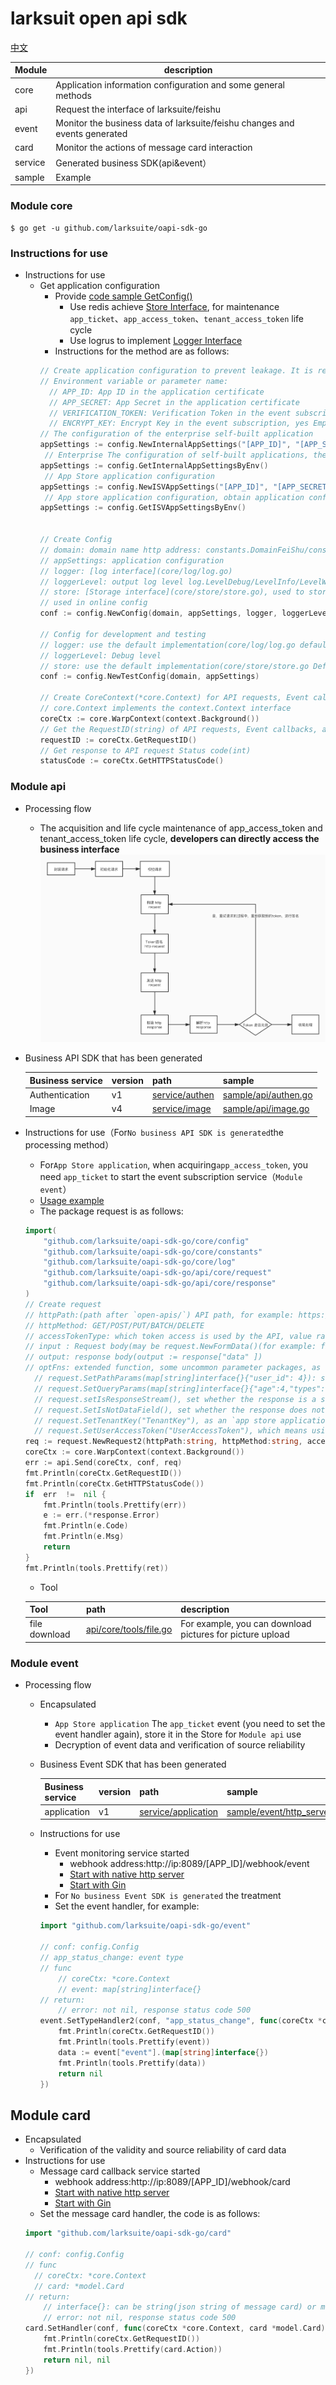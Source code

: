 # larksuit open api sdk
[中文](README.zh.md)

| Module    | description |
|--------------|--------------|
|  core    | Application information configuration and some general methods  | 
|  api     | Request the interface of larksuite/feishu  | 
|  event   | Monitor the business data of larksuite/feishu changes and events generated  | 
|  card    | Monitor the actions of message card interaction  | 
|  service | Generated business SDK(api&event）  | 
|  sample  | Example | 

### Module core
```shell script
$ go get -u github.com/larksuite/oapi-sdk-go
```

### Instructions for use
- Instructions for use
    - Get application configuration
        - Provide [code sample GetConfig()](sample/config/config.go)
            - Use redis achieve [Store Interface](core/store/store.go), for maintenance  `app_ticket`、`app_access_token`、`tenant_access_token` life cycle
            - Use logrus to implement [Logger Interface](core/log/log.go)
        - Instructions for the method are as follows:
        ```go
        // Create application configuration to prevent leakage. It is recommended to put application information in environment variables. 
        // Environment variable or parameter name: 
          // APP_ID: App ID in the application certificate 
          // APP_SECRET: App Secret in the application certificate 
          // VERIFICATION_TOKEN: Verification Token in the event subscription 
          // ENCRYPT_KEY: Encrypt Key in the event subscription, yes Empty, indicating that the event content is not encrypted 
        // The configuration of the enterprise self-built application 
        appSettings := config.NewInternalAppSettings("[APP_ID]", "[APP_SECRET]", "[VERIFICATION_TOKEN]", "[ENCRYPT_KEY]")
         // Enterprise The configuration of self-built applications, the application configuration is obtained through environment variables 
        appSettings := config.GetInternalAppSettingsByEnv()
         // App Store application configuration
        appSettings := config.NewISVAppSettings("[APP_ID]", "[APP_SECRET]", "[VERIFICATION_TOKEN]", "[ENCRYPT_KEY]")
         // App store application configuration, obtain application configuration through environment variables 
        appSettings := config.GetISVAppSettingsByEnv()
        
        
        // Create Config 
        // domain: domain name http address: constants.DomainFeiShu/constants.DomainLarkSuite 
        // appSettings: application configuration 
        // logger: [log interface](core/log/log.go) 
        // loggerLevel: output log level log.LevelDebug/LevelInfo/LevelWarn/LevelError 
        // store: [Storage interface](core/store/store.go), used to store app_ticket/app_access_token/tenant_access_token 
        // used in online config 
        conf := config.NewConfig(domain, appSettings, logger, loggerLevel, store)    
        
        // Config for development and testing 
        // logger: use the default implementation(core/log/log.go defaultLogger) 
        // loggerLevel: Debug level 
        // store: use the default implementation(core/store/store.go DefaultStore) 
        conf := config.NewTestConfig(domain, appSettings)
        
        // Create CoreContext(*core.Context) for API requests, Event callbacks, Card callbacks, etc., as function parameters 
        // core.Context implements the context.Context interface 
        coreCtx := core.WarpContext(context.Background())
        // Get the RequestID(string) of API requests, Event callbacks, and Card callbacks, used for problem feedback, open platform query related logs, you can quickly locate the problem 
        requestID := coreCtx.GetRequestID()
        // Get response to API request Status code(int) 
        statusCode := coreCtx.GetHTTPStatusCode()
        
        ```

### Module api
- Processing flow
    - The acquisition and life cycle maintenance of app_access_token and tenant_access_token life cycle, **developers can directly access the business interface**
    ![processing flow](api_process.png)
- Business API SDK that has been generated

    | Business service | version  | path | sample |
    |--------------|--------------|------|------|
    |  Authentication    | v1  | [service/authen](service/authen) | [sample/api/authen.go](sample/api/authen.go)|
    |  Image     | v4  | [service/image](service/image)|[sample/api/image.go](sample/api/image.go)|
    
    
- Instructions for use（For`No business API SDK is generated`the processing method）
    - For`App Store application`, when acquiring`app_access_token`, you need `app_ticket` to start the event subscription service（`Module event`）
    - [Usage example](sample/api/api.go)
    - The package request is as follows:
    ```go
    import(
        "github.com/larksuite/oapi-sdk-go/core/config"
        "github.com/larksuite/oapi-sdk-go/core/constants"
        "github.com/larksuite/oapi-sdk-go/core/log"
        "github.com/larksuite/oapi-sdk-go/api/core/request"
        "github.com/larksuite/oapi-sdk-go/api/core/response"
    )
    // Create request 
    // httpPath:(path after `open-apis/`) API path, for example: https://{domain}/open-apis/authen/v1/user_info, the httpPath: "authen/v1/user_info" 
    // httpMethod: GET/POST/PUT/BATCH/DELETE 
    // accessTokenType: which token access is used by the API, value range: request.AccessTokenTypeApp/request.AccessTokenTypeTenant/request.AccessTokenTypeUser, for example: request.AccessTokenTypeTenant 
    // input : Request body(may be request.NewFormData()(for example: file upload)), if the request body is not needed(for example, some GET requests), then pass: nil 
    // output: response body(output := response["data" ])      
    // optFns: extended function, some uncommon parameter packages, as follows: 
      // request.SetPathParams(map[string]interface{}{"user_id": 4}): set the URL Path parameter(with: prefix) value, When httpPath="users/:user_id", the requested URL="https://{domain}/open-apis/users/4"
      // request.SetQueryParams(map[string]interface{}{"age":4,"types":[1,2]}): Set the URL qeury, will append to the url?age=4&types=1&types=2       
      // request.setIsResponseStream(), set whether the response is a stream, such as downloading a file, at this time: output value is Buffer type 
      // request.SetIsNotDataField(), set whether the response does not have a `data` field, business interfaces all have `data `Field, so you don’t need to set 
      // request.SetTenantKey("TenantKey"), as an `app store application`, it means using `tenant_access_token` to access the API, you need to set 
      // request.SetUserAccessToken("UserAccessToken"), which means using` user_access_token` To access the API, you need to set 
    req := request.NewRequest2(httpPath:string, httpMethod:string, accessTokenType:AccessTokenType ,input:interface, output:interface ,... optFns : OptFn [)))
    coreCtx := core.WarpContext(context.Background())
    err := api.Send(coreCtx, conf, req)
    fmt.Println(coreCtx.GetRequestID())
    fmt.Println(coreCtx.GetHTTPStatusCode())
    if  err  !=  nil {
        fmt.Println(tools.Prettify(err))
        e := err.(*response.Error)
        fmt.Println(e.Code)
        fmt.Println(e.Msg)
        return
    }
    fmt.Println(tools.Prettify(ret))
    
    ```
    - Tool
    
     | Tool | path | description |
     |--------------|--------------|------|
     | file download | [api/core/tools/file.go](api/core/tools/file.go) | For example, you can download pictures for picture upload |
     
### Module event
- Processing flow
  - Encapsulated
    - `App Store application` The `app_ticket` event (you need to set the event handler again), store it in the Store for `Module api` use
    - Decryption of event data and verification of source reliability
  - Business Event SDK that has been generated
  
      | Business service | version  | path | sample |
      |--------------|--------------|------|------|
      |  application    | v1  | [service/application](service/application) | [sample/event/http_server.go](sample/event/http_server.go) |
      
  - Instructions for use
    - Event monitoring service started
        - webhook address:http://ip:8089/[APP_ID]/webhook/event
        - [Start with native http server](sample/event/http_server.go)  
        - [Start with Gin](sample/event/gin.go)
    - For `No business Event SDK is generated` the treatment
    - Set the event handler, for example:
    ```go
    import "github.com/larksuite/oapi-sdk-go/event"
    
    // conf: config.Config
    // app_status_change: event type 
    // func
        // coreCtx: *core.Context
        // event: map[string]interface{}
    // return:
        // error: not nil, response status code 500
    event.SetTypeHandler2(conf, "app_status_change", func(coreCtx *core.Context, event map[string]interface{}) error {
        fmt.Println(coreCtx.GetRequestID())
        fmt.Println(tools.Prettify(event))
        data := event["event"].(map[string]interface{})
        fmt.Println(tools.Prettify(data))
        return nil
    })
    
    ```      

## Module card
  - Encapsulated
    - Verification of the validity and source reliability of card data
  - Instructions for use
    - Message card callback service started
        - webhook address:http://ip:8089/[APP_ID]/webhook/card
        - [Start with native http server](sample/card/http_server.go)  
        - [Start with Gin](sample/card/gin.go)
    - Set the message card handler, the code is as follows:
    ```go
    import "github.com/larksuite/oapi-sdk-go/card"
    
    // conf: config.Config
    // func
      // coreCtx: *core.Context
      // card: *model.Card
    // return:
        // interface{}: can be string(json string of message card) or map(The map package of the message card)
        // error: not nil, response status code 500
    card.SetHandler(conf, func(coreCtx *core.Context, card *model.Card)(interface{}, error) {
    	fmt.Println(coreCtx.GetRequestID())
        fmt.Println(tools.Prettify(card.Action))
    	return nil, nil
    })
    
    ```   
